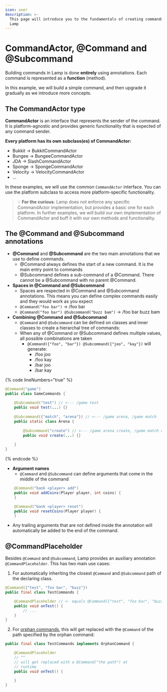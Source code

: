 ```yaml
---
icon: user
description: >-
  This page will introduce you to the fundamentals of creating commands with
  Lamp
---
```


# CommandActor, @Command and @Subcommand

Building commands in Lamp is done **entirely** using annotations. Each command is represented as a **function** (method).



In this example, we will build a simple command, and then upgrade it gradually as we introduce more concepts.



## The CommandActor type

**CommandActor** is an interface that represents the sender of the command. It is platform-agnostic and provides generic functionality that is expected of any command sender.

**Every platform has its own subclass(es) of CommandActor:**

* Bukkit -> BukkitCommandActor
* Bungee -> BungeeCommandActor
* JDA -> SlashCommandActor
* Sponge -> SpongeCommandActor
* Velocity -> VelocityCommandActor
* ...

In these examples, we will use the common `CommandActor` interface. You can use the platform subclass to access more platform-specific functionality.

> :bulb: **For the curious**: Lamp does not enforce any specific CommandActor implementation, but provides a basic one for each platform. In further examples, we will build our own implementation of CommandActor and buff it with our own methods and functionality.

## The @Command and @Subcommand annotations

* **@Command** and **@Subcommand** are the two main annotations that we use to define commands.
  * @Command always defines the start of a new command. It is the main entry point to commands
  * @Subcommand defines a sub-command of a @Command. There cannot be a @Subcommand with no parent @Command.
* **Spaces in @Command and @Subcommand**
  * Spaces are respected in @Command and @Subcommand annotations. This means you can define complex commands easily and they would work as you expect
  * `@Command("foo bar")` -> /foo bar
  * `@Command("foo bar") @Subcommand("buzz bam")` -> /foo bar buzz bam
* **Combining @Command and @Subcommand**
  * `@Command` and `@Subcommand` can be defined on classes and inner classes to create a hierarchal tree of commands:
  * When any of @Command or @Subcommand defines multiple values, all possible combinations are taken
    * `@Command({"foo", "bar"}) @Subcommand({"joo", "kay"})` will generate:
      * /foo joo
      * /foo kay
      * /bar joo
      * /bar kay

{% code lineNumbers="true" %}
```java
@Command("game")
public class GameCommands {
    
    @Subcommand("test") // <--- /game test
    public void test(...) {}
    
    @Subcommand({"match", "arena"}) // <--- /game arena, /game match
    public static class Arena {
        
        @Subcommand("create") // <--- /game arena create, /game match create
        public void create(...) {}
        
    }
}
```
{% endcode %}

* **Argument names**
  * `@Command` and `@Subcommand` can define arguments that come in the middle of the command

```java
    @Command("bank <player> add")
    public void addCoins(Player player, int coins) {
    }

    @Command("bank <player> reset")
    public void resetCoins(Player player) {
    }
```

* Any trailing arguments that are not defined inside the annotation will automatically be added to the end of the command.

## @CommandPlaceholder

Besides `@Command` and `@Subcommand`, Lamp provides an auxiliary annotation `@CommandPlaceholder`. This has two main use cases:

1. For automatically inheriting the closest `@Command` and `@Subcommand` path of the declaring class.

```java
@Command({"test", "foo bar", "buzz"})
public final class TestCommands {

    @CommandPlaceholder // <- equals @Command({"test", "foo bar", "buzz"})
    public void onTest() {
        // ...
    }
}
```

2. For [orphan commands](../how-to/orphan-command.md), this will get replaced with the `@Command` of the path specified by the orphan command:

```java
public final class TestCommands implements OrphanCommand {

    @CommandPlaceholder
    // ^^
    // will get replaced with a @Command("the path") at
    // runtime
    public void onTest() {

    }
}
```
